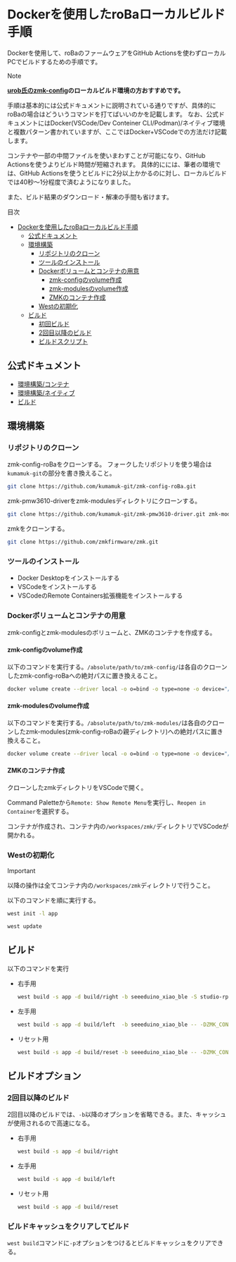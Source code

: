 # Dockerを使用したroBaローカルビルド手順
Dockerを使用して、roBaのファームウェアをGitHub Actionsを使わずローカルPCでビルドするための手順です。

> [!note]
> **[urob氏のzmk-config](https://github.com/urob/zmk-config)のローカルビルド環境の方おすすめです。**

手順は基本的には公式ドキュメントに説明されている通りですが、具体的にroBaの場合はどういうコマンドを打てばいいのかを記載します。
なお、公式ドキュメントにはDocker(VSCode/Dev Conteiner CLI/Podman)/ネイティブ環境と複数パターン書かれていますが、ここではDocker+VSCodeでの方法だけ記載します。

コンテナや一部の中間ファイルを使いまわすことが可能になり、GitHub Actionsを使うよりビルド時間が短縮されます。
具体的にには、筆者の環境では、GitHub Actionsを使うとビルドに2分以上かかるのに対し、ローカルビルドでは40秒～1分程度で済むようになりました。

また、ビルド結果のダウンロード・解凍の手間も省けます。

目次
- [Dockerを使用したroBaローカルビルド手順](#dockerを使用したrobaローカルビルド手順)
	- [公式ドキュメント](#公式ドキュメント)
	- [環境構築](#環境構築)
		- [リポジトリのクローン](#リポジトリのクローン)
		- [ツールのインストール](#ツールのインストール)
		- [Dockerボリュームとコンテナの用意](#dockerボリュームとコンテナの用意)
			- [zmk-configのvolume作成](#zmk-configのvolume作成)
			- [zmk-modulesのvolume作成](#zmk-modulesのvolume作成)
			- [ZMKのコンテナ作成](#zmkのコンテナ作成)
		- [Westの初期化](#westの初期化)
	- [ビルド](#ビルド)
		- [初回ビルド](#初回ビルド)
		- [2回目以降のビルド](#2回目以降のビルド)
		- [ビルドスクリプト](#ビルドスクリプト)

## 公式ドキュメント
- [環境構築/コンテナ](https://zmk.dev/docs/development/local-toolchain/setup/container)
- [環境構築/ネイティブ](https://zmk.dev/docs/development/local-toolchain/setup/native)
- [ビルド](https://zmk.dev/docs/development/local-toolchain/build-flash)

## 環境構築

### リポジトリのクローン
zmk-config-roBaをクローンする。
フォークしたリポジトリを使う場合は`kumamuk-git`の部分を書き換えること。
```sh
git clone https://github.com/kumamuk-git/zmk-config-roBa.git
```

zmk-pmw3610-driverをzmk-modulesディレクトリにクローンする。
```sh
git clone https://github.com/kumamuk-git/zmk-pmw3610-driver.git zmk-modules/zmk-pmw3610-driver
```

zmkをクローンする。
```sh
git clone https://github.com/zmkfirmware/zmk.git
```

### ツールのインストール
- Docker Desktopをインストールする
- VSCodeをインストールする
- VSCodeのRemote Containers拡張機能をインストールする

### Dockerボリュームとコンテナの用意
zmk-configとzmk-modulesのボリュームと、ZMKのコンテナを作成する。

#### zmk-configのvolume作成
以下のコマンドを実行する。`/absolute/path/to/zmk-config/`は各自のクローンしたzmk-config-roBaへの絶対パスに置き換えること。
```sh
docker volume create --driver local -o o=bind -o type=none -o device="/absolute/path/to/zmk-config/" zmk-config
```
#### zmk-modulesのvolume作成
以下のコマンドを実行する。`/absolute/path/to/zmk-modules/`は各自のクローンしたzmk-modules(zmk-config-roBaの親ディレクトリ)への絶対パスに置き換えること。
```sh
docker volume create --driver local -o o=bind -o type=none -o device="/absolute/path/to/zmk-modules/" zmk-modules
```

#### ZMKのコンテナ作成
クローンしたzmkディレクトリをVSCodeで開く。

Command Paletteから`Remote: Show Remote Menu`を実行し、`Reopen in Container`を選択する。

コンテナが作成され、コンテナ内の`/workspaces/zmk/`ディレクトリでVSCodeが開かれる。

### Westの初期化

> [!important]
> 以降の操作は全てコンテナ内の`/workspaces/zmk`ディレクトリで行うこと。

以下のコマンドを順に実行する。
```sh
west init -l app
```
```sh
west update
```

## ビルド
以下のコマンドを実行

- 右手用
	```sh
	west build -s app -d build/right -b seeeduino_xiao_ble -S studio-rpc-usb-uart -- -DZMK_CONFIG=/workspaces/zmk-config/config -DSHIELD=roBa_R -DZMK_EXTRA_MODULES=/workspaces/zmk-modules/zmk-pmw3610-driver
	```

- 左手用
	```sh
	west build -s app -d build/left  -b seeeduino_xiao_ble -- -DZMK_CONFIG=/workspaces/zmk-config/config -DSHIELD=roBa_L
	```

- リセット用
	```sh
	west build -s app -d build/reset -b seeeduino_xiao_ble -- -DZMK_CONFIG=/workspaces/zmk-config/config -DSHIELD=settings_reset
	```
## ビルドオプション
### 2回目以降のビルド
2回目以降のビルドでは、`-b`以降のオプションを省略できる。また、キャッシュが使用されるので高速になる。
- 右手用
	```sh
	west build -s app -d build/right
	```
- 左手用
	```sh
	west build -s app -d build/left
	```
- リセット用
	```sh
	west build -s app -d build/reset
	```
 ### ビルドキャッシュをクリアしてビルド
 `west build`コマンドに`-p`オプションをつけるとビルドキャッシュをクリアできる。
